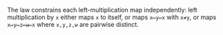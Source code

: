 The law constrains each left-multiplication map independently: left multiplication by `x` either maps `x` to itself, or maps `x↦y↦x` with `x≠y`, or maps `x↦y↦z↦w↦x` where `x,y,z,w` are pairwise distinct.
